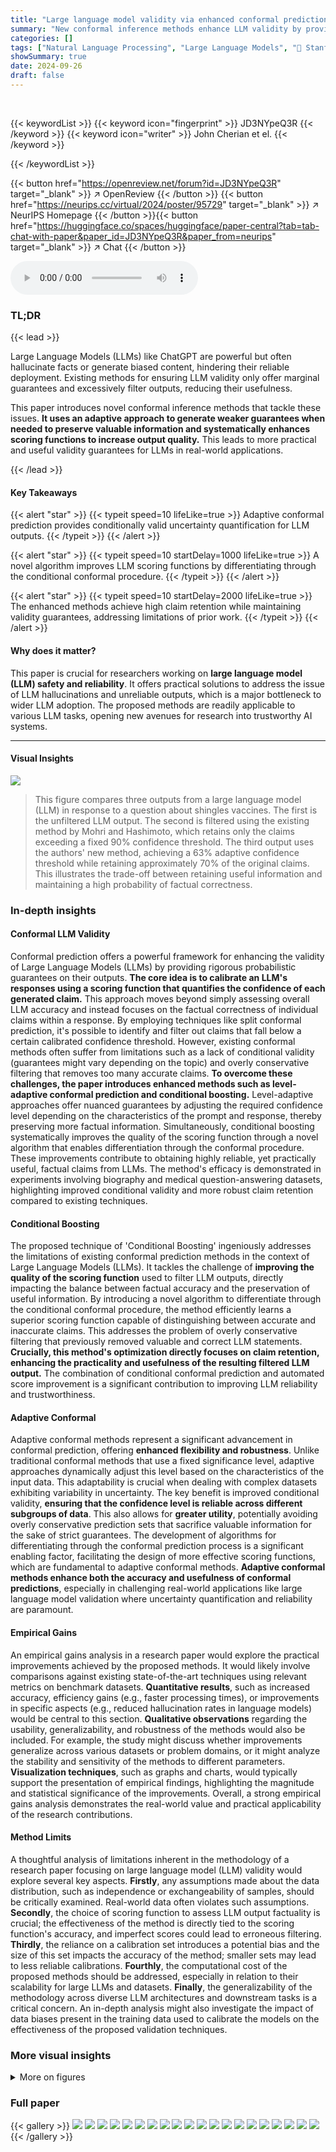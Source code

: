 ```yaml
---
title: "Large language model validity via enhanced conformal prediction methods"
summary: "New conformal inference methods enhance LLM validity by providing adaptive validity guarantees and improving the quality of LLM outputs, addressing prior methods' limitations."
categories: []
tags: ["Natural Language Processing", "Large Language Models", "🏢 Stanford University",]
showSummary: true
date: 2024-09-26
draft: false
---
```


<br>

{{< keywordList >}}
{{< keyword icon="fingerprint" >}} JD3NYpeQ3R {{< /keyword >}}
{{< keyword icon="writer" >}} John Cherian et el. {{< /keyword >}}
 
{{< /keywordList >}}

{{< button href="https://openreview.net/forum?id=JD3NYpeQ3R" target="_blank" >}}
↗ OpenReview
{{< /button >}}
{{< button href="https://neurips.cc/virtual/2024/poster/95729" target="_blank" >}}
↗ NeurIPS Homepage
{{< /button >}}{{< button href="https://huggingface.co/spaces/huggingface/paper-central?tab=tab-chat-with-paper&paper_id=JD3NYpeQ3R&paper_from=neurips" target="_blank" >}}
↗ Chat
{{< /button >}}



<audio controls>
    <source src="https://ai-paper-reviewer.com/JD3NYpeQ3R/podcast.wav" type="audio/wav">
    Your browser does not support the audio element.
</audio>


### TL;DR


{{< lead >}}

Large Language Models (LLMs) like ChatGPT are powerful but often hallucinate facts or generate biased content, hindering their reliable deployment.  Existing methods for ensuring LLM validity only offer marginal guarantees and excessively filter outputs, reducing their usefulness. 

This paper introduces novel conformal inference methods that tackle these issues.  **It uses an adaptive approach to generate weaker guarantees when needed to preserve valuable information and systematically enhances scoring functions to increase output quality.**  This leads to more practical and useful validity guarantees for LLMs in real-world applications.

{{< /lead >}}


#### Key Takeaways

{{< alert "star" >}}
{{< typeit speed=10 lifeLike=true >}} Adaptive conformal prediction provides conditionally valid uncertainty quantification for LLM outputs. {{< /typeit >}}
{{< /alert >}}

{{< alert "star" >}}
{{< typeit speed=10 startDelay=1000 lifeLike=true >}} A novel algorithm improves LLM scoring functions by differentiating through the conditional conformal procedure. {{< /typeit >}}
{{< /alert >}}

{{< alert "star" >}}
{{< typeit speed=10 startDelay=2000 lifeLike=true >}} The enhanced methods achieve high claim retention while maintaining validity guarantees, addressing limitations of prior work. {{< /typeit >}}
{{< /alert >}}

#### Why does it matter?
This paper is crucial for researchers working on **large language model (LLM) safety and reliability**.  It offers practical solutions to address the issue of LLM hallucinations and unreliable outputs, which is a major bottleneck to wider LLM adoption. The proposed methods are readily applicable to various LLM tasks, opening new avenues for research into trustworthy AI systems.

------
#### Visual Insights



![](https://ai-paper-reviewer.com/JD3NYpeQ3R/figures_1_1.jpg)

> This figure compares three outputs from a large language model (LLM) in response to a question about shingles vaccines. The first is the unfiltered LLM output. The second is filtered using the existing method by Mohri and Hashimoto, which retains only the claims exceeding a fixed 90% confidence threshold.  The third output uses the authors' new method, achieving a 63% adaptive confidence threshold while retaining approximately 70% of the original claims.  This illustrates the trade-off between retaining useful information and maintaining a high probability of factual correctness.







### In-depth insights


#### Conformal LLM Validity
Conformal prediction offers a powerful framework for enhancing the validity of Large Language Models (LLMs) by providing rigorous probabilistic guarantees on their outputs.  **The core idea is to calibrate an LLM's responses using a scoring function that quantifies the confidence of each generated claim.**  This approach moves beyond simply assessing overall LLM accuracy and instead focuses on the factual correctness of individual claims within a response.  By employing techniques like split conformal prediction, it's possible to identify and filter out claims that fall below a certain calibrated confidence threshold.  However, existing conformal methods often suffer from limitations such as a lack of conditional validity (guarantees might vary depending on the topic) and overly conservative filtering that removes too many accurate claims.  **To overcome these challenges, the paper introduces enhanced methods such as level-adaptive conformal prediction and conditional boosting.** Level-adaptive approaches offer nuanced guarantees by adjusting the required confidence level depending on the characteristics of the prompt and response, thereby preserving more factual information.  Simultaneously, conditional boosting systematically improves the quality of the scoring function through a novel algorithm that enables differentiation through the conformal procedure.  These improvements contribute to obtaining highly reliable, yet practically useful, factual claims from LLMs.  The method's efficacy is demonstrated in experiments involving biography and medical question-answering datasets, highlighting improved conditional validity and more robust claim retention compared to existing techniques.

#### Conditional Boosting
The proposed technique of 'Conditional Boosting' ingeniously addresses the limitations of existing conformal prediction methods in the context of Large Language Models (LLMs).  It tackles the challenge of **improving the quality of the scoring function** used to filter LLM outputs, directly impacting the balance between factual accuracy and the preservation of useful information. By introducing a novel algorithm to differentiate through the conditional conformal procedure, the method efficiently learns a superior scoring function capable of distinguishing between accurate and inaccurate claims.  This addresses the problem of overly conservative filtering that previously removed valuable and correct LLM statements.  **Crucially, this method's optimization directly focuses on claim retention, enhancing the practicality and usefulness of the resulting filtered LLM output.**  The combination of conditional conformal prediction and automated score improvement is a significant contribution to improving LLM reliability and trustworthiness.

#### Adaptive Conformal
Adaptive conformal methods represent a significant advancement in conformal prediction, offering **enhanced flexibility and robustness**.  Unlike traditional conformal methods that use a fixed significance level, adaptive approaches dynamically adjust this level based on the characteristics of the input data. This adaptability is crucial when dealing with complex datasets exhibiting variability in uncertainty. The key benefit is improved conditional validity, **ensuring that the confidence level is reliable across different subgroups of data**. This also allows for **greater utility**, potentially avoiding overly conservative prediction sets that sacrifice valuable information for the sake of strict guarantees. The development of algorithms for differentiating through the conformal prediction process is a significant enabling factor, facilitating the design of more effective scoring functions, which are fundamental to adaptive conformal methods.  **Adaptive conformal methods enhance both the accuracy and usefulness of conformal predictions**, especially in challenging real-world applications like large language model validation where uncertainty quantification and reliability are paramount.

#### Empirical Gains
An empirical gains analysis in a research paper would explore the practical improvements achieved by the proposed methods. It would likely involve comparisons against existing state-of-the-art techniques using relevant metrics on benchmark datasets.  **Quantitative results**, such as increased accuracy, efficiency gains (e.g., faster processing times), or improvements in specific aspects (e.g., reduced hallucination rates in language models) would be central to this section.  **Qualitative observations** regarding the usability, generalizability, and robustness of the methods would also be included. For example, the study might discuss whether improvements generalize across various datasets or problem domains, or it might analyze the stability and sensitivity of the methods to different parameters.  **Visualization techniques**, such as graphs and charts, would typically support the presentation of empirical findings, highlighting the magnitude and statistical significance of the improvements. Overall, a strong empirical gains analysis demonstrates the real-world value and practical applicability of the research contributions.

#### Method Limits
A thoughtful analysis of limitations inherent in the methodology of a research paper focusing on large language model (LLM) validity would explore several key aspects.  **Firstly**, any assumptions made about the data distribution, such as independence or exchangeability of samples, should be critically examined. Real-world data often violates such assumptions. **Secondly**, the choice of scoring function to assess LLM output factuality is crucial; the effectiveness of the method is directly tied to the scoring function's accuracy, and imperfect scores could lead to erroneous filtering.  **Thirdly**, the reliance on a calibration set introduces a potential bias and the size of this set impacts the accuracy of the method; smaller sets may lead to less reliable calibrations. **Fourthly**, the computational cost of the proposed methods should be addressed, especially in relation to their scalability for large LLMs and datasets. **Finally**, the generalizability of the methodology across diverse LLM architectures and downstream tasks is a critical concern.  An in-depth analysis might also investigate the impact of data biases present in the training data used to calibrate the models on the effectiveness of the proposed validation techniques.


### More visual insights

<details>
<summary>More on figures
</summary>


![](https://ai-paper-reviewer.com/JD3NYpeQ3R/figures_2_1.jpg)

> This figure empirically demonstrates the performance of the proposed conditional boosting and level-adaptive methods. The left panel shows the calibration of the methods by comparing the binned nominal probabilities of factuality against the realized probabilities. The right panel compares the claim retention achieved by different methods, showing that conditional boosting and level-adaptive approaches improve claim retention. 


![](https://ai-paper-reviewer.com/JD3NYpeQ3R/figures_8_1.jpg)

> This figure empirically demonstrates the performance of the proposed conditional boosting and level-adaptive methods.  The left panel shows calibration results, comparing predicted and actual factuality probabilities across different confidence levels. The right panel shows claim retention rates comparing the three proposed methods, illustrating the benefits of boosting and adaptive level selection.


![](https://ai-paper-reviewer.com/JD3NYpeQ3R/figures_9_1.jpg)

> This figure compares the performance of the split conformal method from Mohri and Hashimoto [21] and the proposed conditional conformal method.  The left panel shows miscoverage (the difference between the nominal and actual coverage probabilities) for different frequency groups of Wikipedia articles (based on the number of views). The right panel displays the percentage of claims retained by each method.  The results are based on 200 trials with a calibration set of 5890 points and a test set of 2500 points.  The Wikipedia articles are grouped by their view counts into six categories, and each category's size relative to the total is indicated.


![](https://ai-paper-reviewer.com/JD3NYpeQ3R/figures_15_1.jpg)

> This figure shows the relationship between the optimal level threshold (α*) for claim retention and the number of Wikipedia page views for the associated person.  The optimal α* is determined using a hold-out dataset of 424 data points. The black line represents the estimated 0.25-quantile of α given the number of views, obtained by regression analysis using a specific function class.  The figure illustrates how the optimal threshold for claim retention adjusts based on the popularity (number of views) of the biographical subject.


![](https://ai-paper-reviewer.com/JD3NYpeQ3R/figures_16_1.jpg)

> This figure compares the realized and nominal coverage levels of the level-adaptive conformal prediction method for two different choices of the function class F. The left panel shows results for F = {x ↔ β: β∈R} (constant functions), while the right panel shows results for F = {(1,α(X))Τβ: β∈R2}, which includes the adaptive level function a(X).  The results demonstrate the importance of choosing a sufficiently rich function class F to achieve good calibration.


![](https://ai-paper-reviewer.com/JD3NYpeQ3R/figures_18_1.jpg)

> This figure compares the performance of the authors' conditional boosting method against the marginal boosting method of Stutz et al. [27] on synthetic data.  The left panel visually shows the prediction intervals generated by each method, illustrating the difference in their coverage.  The right panel plots the conditional coverage (the probability that the true value falls within the prediction interval given the value of the first feature, X(1)) against the value of X(1). This demonstrates how the conditional coverage varies across different values of X(1) for both methods, highlighting the superiority of the authors' approach in maintaining consistent conditional coverage.


![](https://ai-paper-reviewer.com/JD3NYpeQ3R/figures_18_2.jpg)

> This figure shows the result of applying the level-adaptive conformal prediction method on a synthetic dataset.  The left panel illustrates the distribution of interval lengths for various fixed nominal coverage levels. The middle panel demonstrates the effect of adaptively choosing the level to control the maximum interval length. The right panel displays the calibration of the method by comparing the realized and nominal coverage levels.


![](https://ai-paper-reviewer.com/JD3NYpeQ3R/figures_20_1.jpg)

> This figure empirically demonstrates the effectiveness of the proposed conditional boosting and level-adaptive methods on several datasets for medical question answering. The left panel shows the calibration of the model's nominal factuality probabilities against realized probabilities (estimated from 500 test points and 100 calibration-test splits). The right panel compares the claim retention rates of the proposed methods against the baseline method, showcasing the improved performance of the proposed methods.


![](https://ai-paper-reviewer.com/JD3NYpeQ3R/figures_20_2.jpg)

> This figure empirically demonstrates the effectiveness of the proposed conditional boosting and level-adaptive methods.  The left panel shows the calibration of the method, comparing nominal and realized factuality probabilities across different confidence levels. The right panel compares claim retention rates across various methods (unboosted scores, boosted scores, and boosted scores with level adaptation), highlighting the improved claim retention achieved by the proposed methods while maintaining factuality guarantees.


![](https://ai-paper-reviewer.com/JD3NYpeQ3R/figures_21_1.jpg)

> This figure compares four different claim filtering methods on the MedLFQA benchmark dataset.  The methods vary in whether they use boosting and/or an adaptive level for the conformal prediction.  The left panel shows the percentage of claims retained by each method, the middle panel demonstrates the impact of boosting on the level-adaptive method's confidence, and the right panel verifies the calibration of the reported probability levels.


![](https://ai-paper-reviewer.com/JD3NYpeQ3R/figures_21_2.jpg)

> This figure empirically demonstrates the performance of conditional boosting and level-adaptive methods on six datasets.  The left panel shows the calibration of the method; the nominal probability of factuality closely matches the realized probability. The right panel compares the claim retention across various methods, with conditional boosting showing significant improvement in the percentage of claims retained.


![](https://ai-paper-reviewer.com/JD3NYpeQ3R/figures_21_3.jpg)

> This figure empirically demonstrates the performance of the proposed conditional boosting and level-adaptive methods.  The left panel shows the calibration of the method, comparing the nominal (expected) factuality probabilities to the realized (actual) probabilities across different confidence levels. The right panel compares the claim retention rates (percentage of original claims kept after filtering) of three methods: unboosted scores, boosted scores, and boosted scores with level adaptation.  The results show that the proposed methods improve both the calibration and claim retention compared to the baseline.


![](https://ai-paper-reviewer.com/JD3NYpeQ3R/figures_22_1.jpg)

> This figure empirically demonstrates the performance of the proposed conditional boosting and level-adaptive conformal prediction methods. The left panel shows the calibration of the method, comparing the predicted probability of factuality to the actual realized probability. The right panel compares the claim retention rate of the proposed methods against a baseline method, highlighting the improvement achieved by incorporating boosting and adaptive level selection.


</details>






### Full paper

{{< gallery >}}
<img src="https://ai-paper-reviewer.com/JD3NYpeQ3R/1.png" class="grid-w50 md:grid-w33 xl:grid-w25" />
<img src="https://ai-paper-reviewer.com/JD3NYpeQ3R/2.png" class="grid-w50 md:grid-w33 xl:grid-w25" />
<img src="https://ai-paper-reviewer.com/JD3NYpeQ3R/3.png" class="grid-w50 md:grid-w33 xl:grid-w25" />
<img src="https://ai-paper-reviewer.com/JD3NYpeQ3R/4.png" class="grid-w50 md:grid-w33 xl:grid-w25" />
<img src="https://ai-paper-reviewer.com/JD3NYpeQ3R/5.png" class="grid-w50 md:grid-w33 xl:grid-w25" />
<img src="https://ai-paper-reviewer.com/JD3NYpeQ3R/6.png" class="grid-w50 md:grid-w33 xl:grid-w25" />
<img src="https://ai-paper-reviewer.com/JD3NYpeQ3R/7.png" class="grid-w50 md:grid-w33 xl:grid-w25" />
<img src="https://ai-paper-reviewer.com/JD3NYpeQ3R/8.png" class="grid-w50 md:grid-w33 xl:grid-w25" />
<img src="https://ai-paper-reviewer.com/JD3NYpeQ3R/9.png" class="grid-w50 md:grid-w33 xl:grid-w25" />
<img src="https://ai-paper-reviewer.com/JD3NYpeQ3R/10.png" class="grid-w50 md:grid-w33 xl:grid-w25" />
<img src="https://ai-paper-reviewer.com/JD3NYpeQ3R/11.png" class="grid-w50 md:grid-w33 xl:grid-w25" />
<img src="https://ai-paper-reviewer.com/JD3NYpeQ3R/12.png" class="grid-w50 md:grid-w33 xl:grid-w25" />
<img src="https://ai-paper-reviewer.com/JD3NYpeQ3R/13.png" class="grid-w50 md:grid-w33 xl:grid-w25" />
<img src="https://ai-paper-reviewer.com/JD3NYpeQ3R/14.png" class="grid-w50 md:grid-w33 xl:grid-w25" />
<img src="https://ai-paper-reviewer.com/JD3NYpeQ3R/15.png" class="grid-w50 md:grid-w33 xl:grid-w25" />
<img src="https://ai-paper-reviewer.com/JD3NYpeQ3R/16.png" class="grid-w50 md:grid-w33 xl:grid-w25" />
<img src="https://ai-paper-reviewer.com/JD3NYpeQ3R/17.png" class="grid-w50 md:grid-w33 xl:grid-w25" />
<img src="https://ai-paper-reviewer.com/JD3NYpeQ3R/18.png" class="grid-w50 md:grid-w33 xl:grid-w25" />
<img src="https://ai-paper-reviewer.com/JD3NYpeQ3R/19.png" class="grid-w50 md:grid-w33 xl:grid-w25" />
<img src="https://ai-paper-reviewer.com/JD3NYpeQ3R/20.png" class="grid-w50 md:grid-w33 xl:grid-w25" />
{{< /gallery >}}
